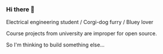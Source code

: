 ### Hi there 👋

Electrical engineering student / Corgi-dog furry / Bluey lover

Course projects from university are improper for open source. 

So I'm thinking to build something else... 
